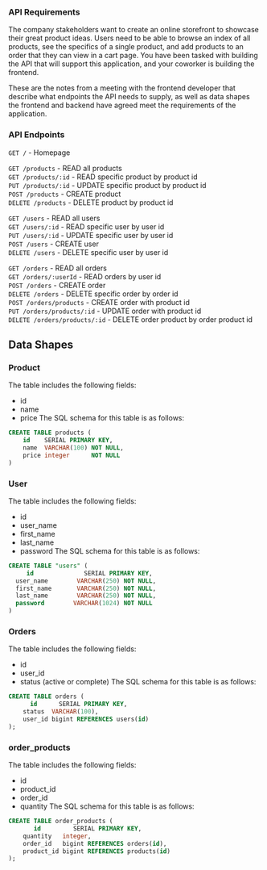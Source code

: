 ### API Requirements

The company stakeholders want to create an online storefront to showcase their great product ideas. Users need to be able to browse an index of all products, see the specifics of a single product, and add products to an order that they can view in a cart page. You have been tasked with building the API that will support this application, and your coworker is building the frontend.

These are the notes from a meeting with the frontend developer that describe what endpoints the API needs to supply, as well as data shapes the frontend and backend have agreed meet the requirements of the application.

### API Endpoints

`GET /` - Homepage

`GET /products` - READ all products\
`GET /products/:id` - READ specific product by product id\
`PUT /products/:id` - UPDATE specific product by product id\
`POST /products` - CREATE product\
`DELETE /products` - DELETE product by product id

`GET /users` - READ all users\
`GET /users/:id` - READ specific user by user id\
`PUT /users/:id` - UPDATE specific user by user id\
`POST /users` - CREATE user\
`DELETE /users` - DELETE specific user by user id

`GET /orders` - READ all orders\
`GET /orders/:userId` - READ orders by user id\
`POST /orders` - CREATE order\
`DELETE /orders` - DELETE specific order by order id\
`POST /orders/products` - CREATE order with product id\
`PUT /orders/products/:id` - UPDATE order with product id\
`DELETE /orders/products/:id` - DELETE order product by order product id

## Data Shapes

### Product

The table includes the following fields:

- id
- name
- price
  The SQL schema for this table is as follows:

```sql
CREATE TABLE products (
    id    SERIAL PRIMARY KEY,
    name  VARCHAR(100) NOT NULL,
    price integer      NOT NULL
)
```

### User

The table includes the following fields:

- id
- user_name
- first_name
- last_name
- password
  The SQL schema for this table is as follows:

```sql
CREATE TABLE "users" (
     id              SERIAL PRIMARY KEY,
  user_name        VARCHAR(250) NOT NULL,
  first_name       VARCHAR(250) NOT NULL,
  last_name        VARCHAR(250) NOT NULL,
  password        VARCHAR(1024) NOT NULL
)
```

### Orders

The table includes the following fields:

- id
- user_id
- status (active or complete)
  The SQL schema for this table is as follows:

```sql
CREATE TABLE orders (
      id      SERIAL PRIMARY KEY,
    status  VARCHAR(100),
    user_id bigint REFERENCES users(id)
);
```

### order_products

The table includes the following fields:

- id
- product_id
- order_id
- quantity
  The SQL schema for this table is as follows:

```sql
CREATE TABLE order_products (
       id         SERIAL PRIMARY KEY,
    quantity   integer,
    order_id   bigint REFERENCES orders(id),
    product_id bigint REFERENCES products(id)
);
```
